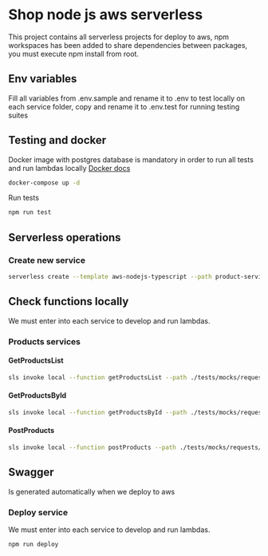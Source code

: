 # Shop node js aws serverless

This project contains all serverless projects for deploy to aws, npm workspaces has been added to share dependencies between packages, you must execute npm install from root.

## Env variables

Fill all variables from .env.sample and rename it to .env to test locally on each service folder, copy and rename it to .env.test for running testing suites

## Testing and docker

Docker image with postgres database is mandatory in order to run all tests and run lambdas locally [Docker docs](https://docs.docker.com/get-docker/)

```bash
docker-compose up -d
```

Run tests

```bash
npm run test
```

## Serverless operations

### Create new service

```bash
serverless create --template aws-nodejs-typescript --path product-service
```

## Check functions locally

We must enter into each service to develop and run lambdas.

### Products services

#### GetProductsList

```bash
sls invoke local --function getProductsList --path ./tests/mocks/requests/getProductsList.json
```

#### GetProductsById

```bash
sls invoke local --function getProductsById --path ./tests/mocks/requests/getProductsById.json
```

#### PostProducts

```bash
sls invoke local --function postProducts --path ./tests/mocks/requests/postProducts.json
```

## Swagger

Is generated automatically when we deploy to aws

### Deploy service

We must enter into each service to develop and run lambdas.

```bash
npm run deploy
```
